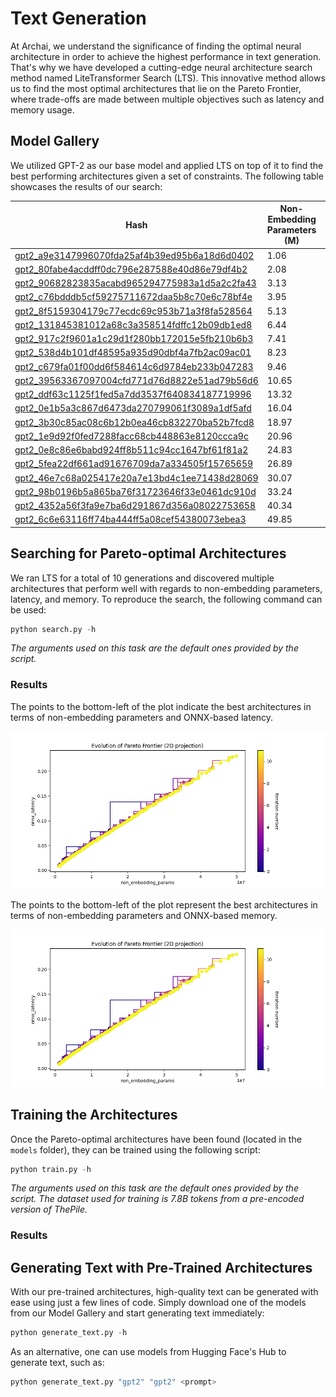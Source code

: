 # Text Generation

At Archai, we understand the significance of finding the optimal neural architecture in order to achieve the highest performance in text generation. That's why we have developed a cutting-edge neural architecture search method named LiteTransformer Search (LTS). This innovative method allows us to find the most optimal architectures that lie on the Pareto Frontier, where trade-offs are made between multiple objectives such as latency and memory usage.

## Model Gallery

We utilized GPT-2 as our base model and applied LTS on top of it to find the best performing architectures given a set of constraints. The following table showcases the results of our search:

| Hash | Non-Embedding Parameters (M) | Latency (s) | Memory (MB) |
| - | - | - | - |
[gpt2_a9e3147996070fda25af4b39ed95b6a18d6d0402](https://github.com/microsoft/archai) | 1.06 | 0.008 | 29.06
[gpt2_80fabe4acddff0dc796e287588e40d86e79df4b2](https://github.com/microsoft/archai) | 2.08 | 0.013 | 45.46
[gpt2_90682823835acabd965294775983a1d5a2c2fa43](https://github.com/microsoft/archai) | 3.13 | 0.021 | 74.50
[gpt2_c76bdddb5cf59275711672daa5b8c70e6c78bf4e](https://github.com/microsoft/archai) | 3.95 | 0.024 | 77.62
[gpt2_8f5159304179c77ecdc69c953b71a3f8fa528564](https://github.com/microsoft/archai) | 5.13 | 0.030 | 94.64
[gpt2_131845381012a68c3a358514fdffc12b09db1ed8](https://github.com/microsoft/archai) | 6.44 | 0.036 | 112.16
[gpt2_917c2f9601a1c29d1f280bb172015e5fb210b6b3](https://github.com/microsoft/archai) | 7.41 | 0.042 | 90.76
[gpt2_538d4b101df48595a935d90dbf4a7fb2ac09ac01](https://github.com/microsoft/archai) | 8.23 | 0.047 | 93.88
[gpt2_c679fa01f00dd6f584614c6d9784eb233b047283](https://github.com/microsoft/archai) | 9.46 | 0.053 | 148.71
[gpt2_39563367097004cfd771d76d8822e51ad79b56d6](https://github.com/microsoft/archai) | 10.65 | 0.051 | 190.77
[gpt2_ddf63c1125f1fed5a7dd3537f640834187719996](https://github.com/microsoft/archai) | 13.32 | 0.069 | 125.78
[gpt2_0e1b5a3c867d6473da270799061f3089a1df5afd](https://github.com/microsoft/archai) | 16.04 | 0.084 | 173.74
[gpt2_3b30c85ac08c6b12b0ea46cb832270ba52b7fcd8](https://github.com/microsoft/archai) | 18.97 | 0.096 | 209.94
[gpt2_1e9d92f0fed7288facc68cb448863e8120ccca9c](https://github.com/microsoft/archai) | 20.96 | 0.105 | 217.50
[gpt2_0e8c86e6babd924ff8b511c94cc1647bf61f81a2](https://github.com/microsoft/archai) | 24.83 | 0.121 | 244.77
[gpt2_5fea22df661ad91676709da7a334505f15765659](https://github.com/microsoft/archai) | 26.89 | 0.131 | 252.65
[gpt2_46e7c68a025417e20a7e13bd4c1ee71438d28069](https://github.com/microsoft/archai) | 30.07 | 0.146 | 252.23
[gpt2_98b0196b5a865ba76f31723646f33e0461dc910d](https://github.com/microsoft/archai) | 33.24 | 0.160 | 314.39
[gpt2_4352a56f3fa9e7ba6d291867d356a08022753658](https://github.com/microsoft/archai) | 40.34 | 0.195 | 328.88
[gpt2_6c6e63116ff74ba444ff5a08cef54380073ebea3](https://github.com/microsoft/archai) | 49.85 | 0.230 | 377.68

## Searching for Pareto-optimal Architectures

We ran LTS for a total of 10 generations and discovered multiple architectures that perform well with regards to non-embedding parameters, latency, and memory. To reproduce the search, the following command can be used:

```python
python search.py -h
```

*The arguments used on this task are the default ones provided by the script.*

### Results

The points to the bottom-left of the plot indicate the best architectures in terms of non-embedding parameters and ONNX-based latency.

![Non-Embedding Parameters x ONNX Latency Plot](assets/pareto_non_embedding_params_vs_onnx_latency.png)

The points to the bottom-left of the plot represent the best architectures in terms of non-embedding parameters and ONNX-based memory.

![Non-Embedding Parameters x ONNX Memory Plot](assets/pareto_non_embedding_params_vs_onnx_latency.png)

## Training the Architectures

Once the Pareto-optimal architectures have been found (located in the `models` folder), they can be trained using the following script:

```python
python train.py -h
```

*The arguments used on this task are the default ones provided by the script. The dataset used for training is 7.8B tokens from a pre-encoded version of ThePile.*

### Results

## Generating Text with Pre-Trained Architectures

With our pre-trained architectures, high-quality text can be generated with ease using just a few lines of code. Simply download one of the models from our Model Gallery and start generating text immediately:

```python
python generate_text.py -h
```

As an alternative, one can use models from Hugging Face's Hub to generate text, such as:

```python
python generate_text.py "gpt2" "gpt2" <prompt>
```
